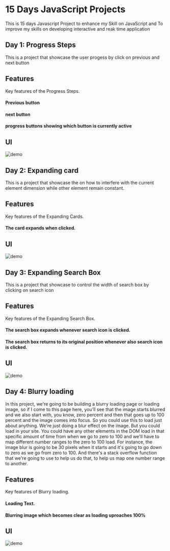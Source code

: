 # 15 Days JavaScript Projects

This is 15 days Javascript Project to enhance my Skill on JavaScript and To improve my skills on developing interactive and reak time application

## Day 1: Progress Steps
This is a project that showcase the user progess by click on previous and next button


## Features

Key features of the Progress Steps.
#### Previous button
#### next button
#### progress buttons showing which button is currently active

## UI
![demo](https://github.com/guledabdilatif/15-Days-JavaScript-Projects/assets/115420472/3b7bfa44-be15-4746-b79f-c84532c0f918)


## Day 2: Expanding card
This is a project that showcase the on how to interfere with the current element dimension while other element remain constant.

## Features

Key features of the Expanding Cards.
#### The card expands when clicked.

## UI
![demo](https://github.com/guledabdilatif/15-Days-15-JavaScript-Projects/assets/115420472/52785df5-728f-4343-af12-102c463e805e)

## Day 3: Expanding Search Box
This is a project that showcase to control the width of search box by clicking on search icon

## Features

Key features of the Expanding Search Box.
#### The search box expands whenever search icon is clicked.
#### The search box returns to its original position whenever also search icon is clicked.

## UI
![demo](https://github.com/guledabdilatif/15-Days-15-JavaScript-Projects/assets/115420472/49512f29-424b-45c0-a90d-3167133a8622)

## Day 4: Blurry loading
In this project, we're going to be building a blurry loading page or loading image, so if I come to this page here, you'll see that the image starts blurred and we also start with, you know, zero percent and then that goes up to 100 percent and the image comes into focus. So you could use this to load just about anything. We're just doing a blur effect on the image. But you could load in your site. You could have any other elements in the DOM load in that specific amount of time from when we go to zero to 100 and we'll have to map different number ranges to the zero to 100 load. For instance, the image blur is going to be 30 pixels when it starts and it's going to go down to zero as we go from zero to 100. And there's a stack overflow function that we're going to use to help us do that, to help us map one number range to another.

## Features

Key features of Blurry loading.
#### Loading Text.
#### Blurring image which becomes clear as loading uproaches 100%

## UI
![demo](https://github.com/guledabdilatif/15-Days-15-JavaScript-Projects/assets/115420472/3da1cded-feb8-4fbc-9b1f-fdc1a91af2c7)

 



